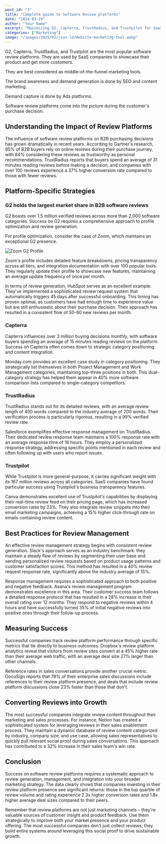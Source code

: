 ```yaml
---
post_id: "3"
title: "Complete guide to Software Review platforms"
date: "2024-03-19"
author: "Your Name"
excerpt: "Maximizing G2, Capterra, TrustRadius, and Trustpilot for SaaS Growth"
categories: ["Marketing"]
image: "/images/2025/02/json-ld/Website-marketing-tool.webp"
---
```


G2, Capterra, TrustRadius, and Trustpilot are the most popular software review platforms. They are used by SaaS companies to showcase their product and get more customers.

They are best considered as middle-of-the-funnel marketing tools.

The brand awareness and demand generation is done by SEO and content marketing.

Demand capture is done by Ads platforms.

Software review platforms come into the picture during the customer's purchase decision.

## Understanding the Impact of Review Platforms

The influence of software review platforms on B2B purchasing decisions has grown dramatically in recent years. According to Gartner's research, 95% of B2B buyers rely on online reviews during their purchase journey, with 84% considering these reviews as trustworthy as personal recommendations. TrustRadius reports that buyers spend an average of 31 minutes reading reviews before making a decision, and companies with over 100 reviews experience a 37% higher conversion rate compared to those with fewer reviews.

## Platform-Specific Strategies

### G2 holds the largest market share in B2B software reviews

G2 boasts over 1.5 million verified reviews across more than 2,000 software categories. Success on G2 requires a comprehensive approach to profile optimization and review generation.

For profile optimization, consider the case of Zoom, which maintains an exceptional G2 presence. 

![Zoom G2 Profile](/images/2025/02/G2-blog/Zoom-G2-profile.png)


Zoom's profile includes detailed feature breakdowns, pricing transparency across all tiers, and integration documentation with over 100 popular tools. They regularly update their profile to showcase new features, maintaining an average update frequency of once per month.

In terms of review generation, HubSpot serves as an excellent example. They've implemented a sophisticated review request system that automatically triggers 45 days after successful onboarding. This timing has proven optimal, as customers have had enough time to experience value but are still enthusiastic about their purchase decision. Their approach has resulted in a consistent flow of 50-60 new reviews per month.

### Capterra

Capterra influences over 3 million buying decisions monthly, with software buyers spending an average of 15 minutes reading reviews on the platform. Success on Capterra often comes down to strategic category positioning and content integration.

Monday.com provides an excellent case study in category positioning. They strategically list themselves in both Project Management and Work Management categories, maintaining top-three positions in both. This dual-category strategy has helped them appear in 40% more software comparison lists compared to single-category competitors.

### TrustRadius

TrustRadius stands out for its detailed reviews, with an average review length of 400 words compared to the industry average of 200 words. Their verification process is particularly rigorous, resulting in a 99% verified review rate.

Salesforce exemplifies effective response management on TrustRadius. Their dedicated review response team maintains a 100% response rate with an average response time of 16 hours. They employ a personalized response strategy, addressing specific points mentioned in each review and often following up with users who report issues.

### Trustpilot

While Trustpilot is more general-purpose, it carries significant weight with its 167 million reviews across all categories. SaaS companies have found particular success using Trustpilot's business transparency features.

Canva demonstrates excellent use of Trustpilot's capabilities by displaying their real-time review feed on their pricing page, which has increased conversion rates by 23%. They also integrate review snippets into their email marketing campaigns, achieving a 15% higher click-through rate on emails containing review content.

## Best Practices for Review Management

An effective review management strategy begins with consistent review generation. Slack's approach serves as an industry benchmark: they maintain a steady flow of reviews by segmenting their user base and sending personalized review requests based on product usage patterns and customer satisfaction scores. This method has resulted in a 40% review request response rate, significantly above the industry average of 15%.

Response management requires a sophisticated approach to both positive and negative feedback. Asana's review management program demonstrates excellence in this area. Their customer success team follows a detailed response protocol that has resulted in a 28% increase in their overall rating over 12 months. They respond to negative reviews within 4 hours and have successfully turned 35% of initial negative reviews into positive ones through their follow-up process.

## Measuring Success

Successful companies track review platform performance through specific metrics that tie directly to business outcomes. Dropbox's review platform analytics reveal that visitors from review sites convert at a 45% higher rate than their average web traffic, with an average deal size 27% larger than other channels.

Reference rates in sales conversations provide another crucial metric. DocuSign reports that 78% of their enterprise sales discussions include references to their review platform presence, and deals that include review platform discussions close 23% faster than those that don't.

## Converting Reviews into Growth

The most successful companies integrate review content throughout their marketing and sales processes. For instance, Notion has created a sophisticated system for leveraging reviews in their sales enablement process. They maintain a dynamic database of review content categorized by industry, company size, and use case, allowing sales representatives to quickly pull relevant social proof during sales conversations. This approach has contributed to a 32% increase in their sales team's win rate.

## Conclusion

Success on software review platforms requires a systematic approach to review generation, management, and integration into your broader marketing strategy. The data clearly shows that companies investing in their review platform presence see significant returns: those in the top quartile of review volume and rating experience 2.3x higher conversion rates and 1.8x higher average deal sizes compared to their peers.

Remember that review platforms are not just marketing channels – they're valuable sources of customer insight and product feedback. Use them strategically to improve both your market presence and your product offering. The most successful companies don't just collect reviews; they build entire systems around leveraging this social proof to drive sustainable growth.

